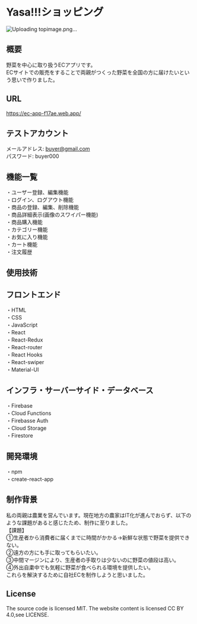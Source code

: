 # Yasa!!!ショッピング
![Uploading topimage.png…](topimage.png)


## 概要
野菜を中心に取り扱うECアプリです。  
ECサイトでの販売をすることで両親がつくった野菜を全国の方に届けたいという思いで作りました。

## URL
https://ec-app-f17ae.web.app/

## テストアカウント
メールアドレス: buyer@gmail.com  
パスワード: buyer000

## 機能一覧
・ユーザー登録、編集機能  
・ログイン、ログアウト機能  
・商品の登録、編集、削除機能  
・商品詳細表示(画像のスワイパー機能)  
・商品購入機能  
・カテゴリー機能  
・お気に入り機能  
・カート機能  
・注文履歴  

## 使用技術
## フロントエンド
・HTML  
・CSS  
・JavaScript  
・React  
・React-Redux  
・React-router  
・React Hooks  
・React-swiper  
・Material-UI  

## インフラ・サーバーサイド・データベース
・Firebase  
・Cloud Functions  
・Firebasse Auth  
・Cloud Storage  
・Firestore  

## 開発環境
・npm  
・create-react-app  

## 制作背景
私の両親は農業を営んでいます。現在地方の農家はIT化が進んでおらず、以下のような課題があると感じたため、制作に至りました。  
【課題】  
①生産者から消費者に届くまでに時間がかかる→新鮮な状態で野菜を提供できない。  
②遠方の方にも手に取ってもらいたい。  
③中間マージンにより、生産者の手取りは少ないのに野菜の値段は高い。  
④外出自粛中でも気軽に野菜が食べられる環境を提供したい。  
これらを解決するために自社ECを制作しようと思いました。  

## License
The source code is licensed MIT. The website content is licensed CC BY 4.0,see LICENSE.

